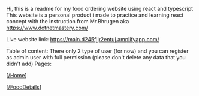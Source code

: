 Hi, this is a readme for my food ordering website using react and typescript
This website is a personal product i made to practice and learning react concept with the instruction from Mr.Bhrugen aka https://www.dotnetmastery.com/

Live website link: https://main.d245fjjr2entuj.amplifyapp.com/

Table of content:
There only 2 type of user (for now) and you can register as admin user with full permission (please don't delete any data that you didn't add)
Pages:


[[/Home](https://main.d245fjjr2entuj.amplifyapp.com/)]

[[/FoodDetails](https://main.d245fjjr2entuj.amplifyapp.com/MenuItemDetails/2)]


